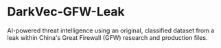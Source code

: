 # DarkVec-GFW-Leak
AI-powered threat intelligence using an original, classified dataset from a leak within China's Great   Firewall (GFW) research and production files.

